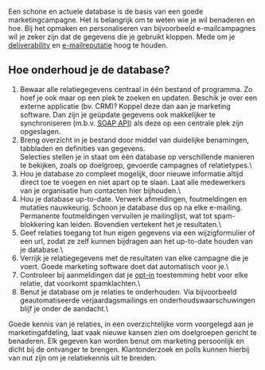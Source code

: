 Een schone en actuele database is de basis van een goede
marketingcampagne. Het is belangrijk om te weten wie je wil benaderen en
hoe. Bij het opmaken en personaliseren van bijvoorbeeld e-mailcampagnes
wil je zeker zijn dat de gegevens die je gebruikt kloppen. Mede om je
[deliverability](./deliverability-better-email-delivery-with-copernica.md "Deliverability")
en [e-mailreputatie](./how-to-build-up-your-email-reputation.md "E-mailreputatie")
hoog te houden.

Hoe onderhoud je de database?
-----------------------------

1.  Bewaar alle relatiegegevens centraal in één bestand of programma. Zo
    hoef je ook maar op een plek te zoeken en updaten. Beschik je over
    een externe applicatie (bv. CRM)? Koppel deze dan aan je marketing
    software. Dan zijn je geüpdate gegevens ook makkelijker te
    synchroniseren (m.b.v. [SOAP API](./soap-api-documentation.md "Copernica SOAP API"))
    als deze op een centrale plek zijn opgeslagen.
2.  Breng overzicht in je bestand door middel van duidelijke benamingen,
    tabbladen en definities van gegevens.\
     Selecties stellen je in staat om één database op verschillende
    manieren te bekijken, zoals op doelgroep, gevoerde campagnes of
    relatietypes.\
3.  Hou je database zo compleet mogelijk, door nieuwe informatie altijd
    direct toe te voegen en niet apart op te slaan. Laat alle
    medewerkers van je organisatie hun contacten hier bijhouden.\
4.  Hou je database up-to-date. Verwerk afmeldingen, foutmeldingen en
    mutaties nauwkeurig. Schoon je database dus op na elke e-mailing.
    Permanente foutmeldingen vervuilen je mailinglijst, wat tot
    spam-blokkering kan leiden. Bovendien vertekent het je resultaten.\
5.  Geef relaties toegang tot hun eigen gegevens via een wijzigformulier
    of een url, zodat ze zelf kunnen bijdragen aan het up-to-date houden
    van je database.\
6.  Verrijk je relatiegegevens met de resultaten van elke campagne die
    je voert. Goede marketing software doet dat automatisch voor je.\
7.  Controleer bij aanmeldingen dat je
    [opt-in](./opt-in-double-opt-in-vraagt-u-om-toestemming.md "Opt-in kennisartikel")
    toestemming hebt voor elke relatie, dat voorkomt spamklachten.\
8.  Benut je database om je relaties te onderhouden. Via bijvoorbeeld
    geautomatiseerde verjaardagsmailings en onderhoudswaarschuwingen
    blijf je onder de aandacht.\

Goede kennis van je relaties, in een overzichtelijke vorm voorgelegd aan
je marketingafdeling, laat vaak nieuwe kansen zien om doelgroepen
gericht te benaderen. Elk gegeven kan worden benut om marketing
persoonlijk en dicht bij de ontvanger te brengen. Klantonderzoek en
polls kunnen hierbij van nut zijn om je relatiekennis uit te breiden.
